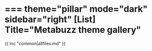 ===
theme="pillar"
mode="dark"
sidebar="right"
[List]
Title="Metabuzz theme gallery"
===

{{ inc "common|allfiles.md" }}

